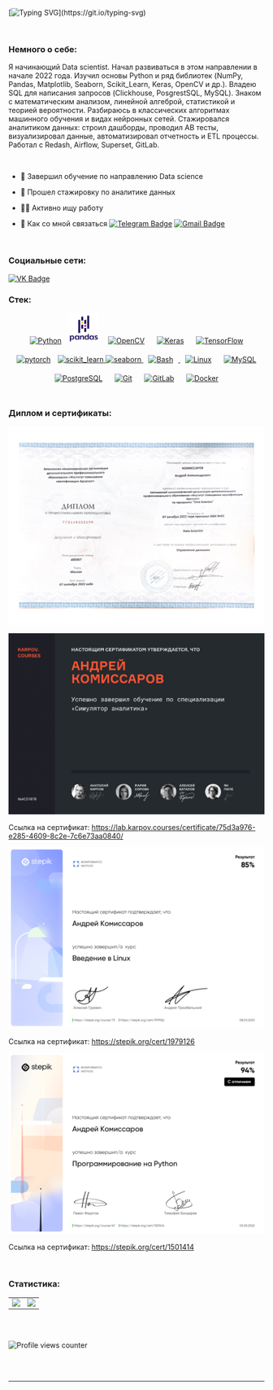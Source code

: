[![Typing SVG](https://readme-typing-svg.demolab.com/?lines=Привет,+меня+зовут+Андрей!)](https://git.io/typing-svg)

 <!-- <a href="https://github.com/DypuJIko" target="_blank">
<img src=https://img.shields.io/badge/github-%2324292e.svg?&style=for-the-badge&logo=github&logoColor=white alt=github style="margin-bottom: 5px;" />
</a> -->
<!-- <a href="https://ru.stackoverflow.com/users/529307/komissarov-andrey" target="_blank">
<img src=https://img.shields.io/badge/stackoverflow-%23F28032.svg?&style=for-the-badge&logo=stackoverflow&logoColor=white alt=stackoverflow style="margin-bottom: 5px;" />
</a> -->

<br/>

### Немного о себе:  
Я начинающий Data scientist. Начал развиваться в этом направлении в начале 2022 года. Изучил основы Python и ряд библиотек (NumPy, Pandas, Matplotlib, Seaborn, Scikit_Learn, Keras, OpenCV и др.). Владею SQL для написания запросов (Clickhouse, PosgrestSQL, MySQL). Знаком с математическим анализом, линейной алгеброй, статистикой и теорией вероятности. Разбираюсь в классических алгоритмах машинного обучения и видах нейронных сетей. Стажировался аналитиком данных: строил дашборды, проводил АВ тесты, визуализировал данные, автоматизировал отчетность и ETL процессы. Работал с Redash, Airflow, Superset, GitLab.
  
<br/>

- 📘 Завершил обучение по направлению Data science
  
- 🏁 Прошел стажировку по аналитике данных  
  
- 👨‍💼 Активно ищу работу  
 
- 💬 Как со мной связаться [![Telegram Badge](https://img.shields.io/badge/-andreykomissarov-blue?style=flat&logo=Telegram&logoColor=white)](https://t.me/andreykomissarov69) [![Gmail Badge](https://img.shields.io/badge/-Gmail-red?style=flat&logo=Gmail&logoColor=white)](mailto:andrey.komissarov.tver@gmail.com)

<br/>

### Социальные сети:

<a href="https://vk.com/id7028710" target="_blank">
<img src="https://cdn-icons-png.flaticon.com/512/145/145813.png" width="40" height="40" alt="VK Badge"/>
</a>
 
<br/>

### Стек:  
<div align="center">  
<a href="https://www.python.org/" target="_blank"><img style="margin: 10px" src="https://profilinator.rishav.dev/skills-assets/python-original.svg" alt="Python" height="50" /></a>
<img src="https://github.com/devicons/devicon/blob/master/icons/pandas/pandas-original-wordmark.svg" title="git" alt="git" width="60" height="60"/>&nbsp  
<a href="https://opencv.org/" target="_blank"><img style="margin: 10px" src="https://profilinator.rishav.dev/skills-assets/opencv-icon.svg" alt="OpenCV" height="50" /></a>
<a href="https://keras.io/" target="_blank"><img style="margin: 10px" src="https://profilinator.rishav.dev/skills-assets/keras.png" alt="Keras" height="50" /></a>
<a href="https://www.tensorflow.org/" target="_blank"><img style="margin: 10px" src="https://profilinator.rishav.dev/skills-assets/tensorflow-icon.svg" alt="TensorFlow" height="50" /></a>
<a href="https://pytorch.org/" target="_blank"><img style="margin: 10px" src="https://profilinator.rishav.dev/skills-assets/pytorch-icon.svg" alt="pytorch" height="50" /></a>
<a href="https://scikit-learn.org/" target="_blank" rel="noreferrer"> <img src="https://upload.wikimedia.org/wikipedia/commons/0/05/Scikit_learn_logo_small.svg" alt="scikit_learn" width="50" height="50"/> </a>
<a href="https://seaborn.pydata.org/" target="_blank" rel="noreferrer"> <img src="https://seaborn.pydata.org/_images/logo-mark-lightbg.svg" alt="seaborn" width="50" height="50"/> </a>
<a href="https://www.gnu.org/software/bash/" target="_blank"><img style="margin: 10px" src="https://profilinator.rishav.dev/skills-assets/gnu_bash-icon.svg" alt="Bash" height="50" /> </a>  
<a href="https://www.linux.org/" target="_blank"><img style="margin: 10px" src="https://profilinator.rishav.dev/skills-assets/linux-original.svg" alt="Linux" height="50" /></a>  
<a href="https://www.mysql.com/" target="_blank"><img style="margin: 10px" src="https://profilinator.rishav.dev/skills-assets/mysql-original-wordmark.svg" alt="MySQL" height="50" /></a> 
<a href="https://www.postgresql.org/" target="_blank"><img style="margin: 10px" src="https://profilinator.rishav.dev/skills-assets/postgresql-original-wordmark.svg" alt="PostgreSQL" height="50" /></a>  
<a href="https://github.com/" target="_blank"><img style="margin: 10px" src="https://profilinator.rishav.dev/skills-assets/git-scm-icon.svg" alt="Git" height="50" /></a>  
<a href="https://about.gitlab.com/" target="_blank"><img style="margin: 10px" src="https://profilinator.rishav.dev/skills-assets/gitlab.svg" alt="GitLab" height="60" /></a> 
<a href="https://www.docker.com/" target="_blank"><img style="margin: 10px" src="https://profilinator.rishav.dev/skills-assets/docker-original-wordmark.svg" alt="Docker" height="50" /></a> 
</div>  

<br/>  

### Диплом и сертификаты:

![Diplom](https://github.com/DypuJIko/DypuJIko/blob/main/diplom-andrey-komissarov.png)

![Analyst](https://github.com/DypuJIko/DypuJIko/blob/main/karpov-courses.png)

Ссылка на сертификат: https://lab.karpov.courses/certificate/75d3a976-e285-4609-8c2e-7c6e73aa0840/

![Linux](https://github.com/DypuJIko/DypuJIko/blob/main/certificate-linux.png)

Ссылка на сертификат: https://stepik.org/cert/1979126

![Python](https://github.com/DypuJIko/DypuJIko/blob/main/certificate-python.png)

Ссылка на сертификат: https://stepik.org/cert/1501414

<br/>

### Статистика:  
<table><tr><td valign="top" width="50%">

<img src="https://github-readme-stats.vercel.app/api?username=DypuJIko&theme=dark&show_icons=true&count_private=true&hide_border=true" align="left" style="width: 100%" />

</td><td valign="top" width="50%">

<img src="https://github-readme-stats.vercel.app/api/top-langs/?username=DypuJIko&theme=dark&hide_border=true&layout=compact" align="left" style="width: 100%" />

</td></tr></table>  

<!-- <table>
  <tr>
    <td>
      <img align="left" src="http://github-readme-streak-stats.herokuapp.com?user=DypuJIko&theme=dark&background=000000" alt="webDev's Github stats" />
    </td>
    <td>
      <img height="195px" align="right" alt="webDev's Github Languages" src="https://github-readme-stats-sigma-five.vercel.app/api/top-langs/?username=DypuJIko&layout=compact&theme=vision-friendly-dark" />
    </td>
  </tr>
</table> -->

<br/>  

  

<br/>  

![Profile views counter](https://komarev.com/ghpvc/?username=DypuJIko&&style=flat-square)  
  

<br/>  


<br />

----
